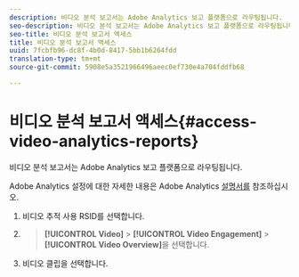 ```yaml
---
description: 비디오 분석 보고서는 Adobe Analytics 보고 플랫폼으로 라우팅됩니다.
seo-description: 비디오 분석 보고서는 Adobe Analytics 보고 플랫폼으로 라우팅됩니다.
seo-title: 비디오 분석 보고서 액세스
title: 비디오 분석 보고서 액세스
uuid: 7fcbfb96-dc8f-4b0d-8417-5bb1b6264fdd
translation-type: tm+mt
source-git-commit: 5908e5a3521966496aeec0ef730e4a704fddfb68

---
```



# 비디오 분석 보고서 액세스{#access-video-analytics-reports}

비디오 분석 보고서는 Adobe Analytics 보고 플랫폼으로 라우팅됩니다.

Adobe Analytics 설정에 대한 자세한 내용은 Adobe Analytics [설명서를](https://microsite.omniture.com/t2/help/en_US/reference/) 참조하십시오.
1. 비디오 추적 사용 RSID를 선택합니다.
1. > **[!UICONTROL Video]** > **[!UICONTROL Video Engagement]** > **[!UICONTROL Video Overview]**&#x200B;을 선택합니다.
1. 비디오 클립을 선택합니다.
